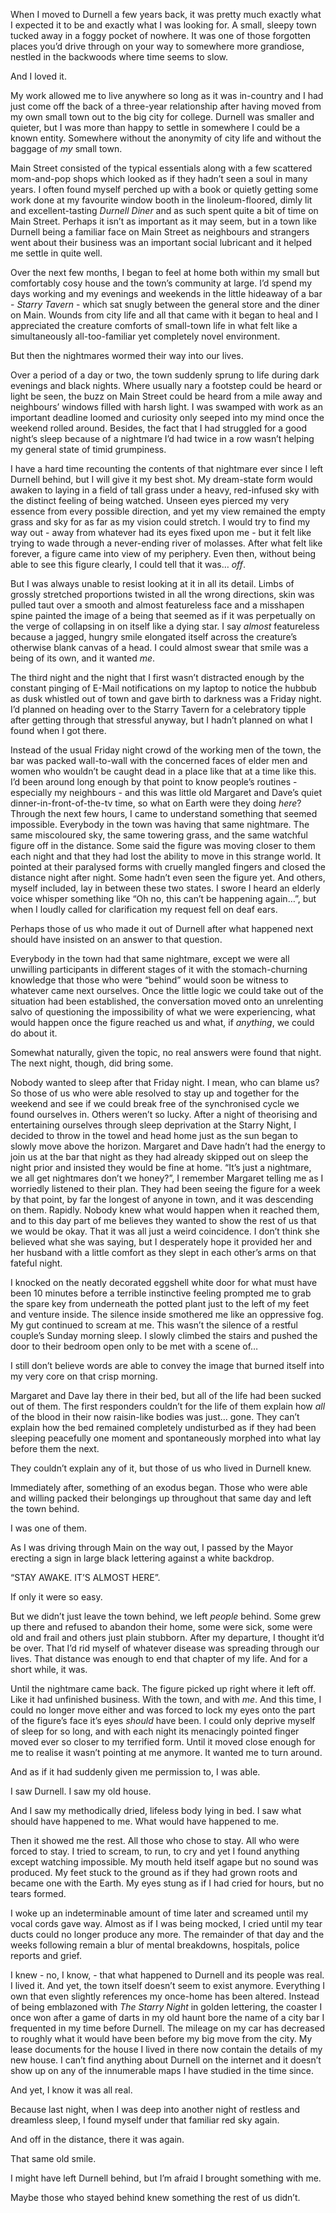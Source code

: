 When I moved to Durnell a few years back, it was pretty much exactly what I expected it to be and exactly what I was looking for. A small, sleepy town tucked away in a foggy pocket of nowhere. It was one of those forgotten places you’d drive through on your way to somewhere more grandiose, nestled in the backwoods where time seems to slow. 

And I loved it.

My work allowed me to live anywhere so long as it was in-country and I had just come off the back of a three-year relationship after having moved from my own small town out to the big city for college. Durnell was smaller and quieter, but I was more than happy to settle in somewhere I could be a known entity. Somewhere without the anonymity of city life and without the baggage of *my* small town.

Main Street consisted of the typical essentials along with a few scattered mom-and-pop shops which looked as if they hadn’t seen a soul in many years. I often found myself perched up with a book or quietly getting some work done at my favourite window booth in the linoleum-floored, dimly lit and excellent-tasting *Durnell Diner* and as such spent quite a bit of time on Main Street. Perhaps it isn’t as important as it may seem, but in a town like Durnell being a familiar face on Main Street as neighbours and strangers went about their business was an important social lubricant and it helped me settle in quite well.

Over the next few months, I began to feel at home both within my small but comfortably cosy house and the town’s community at large. I’d spend my days working and my evenings and weekends in the little hideaway of a bar - *Starry Tavern* - which sat snugly between the general store and the diner on Main. Wounds from city life and all that came with it began to heal and I appreciated the creature comforts of small-town life in what felt like a simultaneously all-too-familiar yet completely novel environment. 

But then the nightmares wormed their way into our lives.

Over a period of a day or two, the town suddenly sprung to life during dark evenings and black nights. Where usually nary a footstep could be heard or light be seen, the buzz on Main Street could be heard from a mile away and neighbours’ windows filled with harsh light. I was swamped with work as an important deadline loomed and curiosity only seeped into my mind once the weekend rolled around. Besides, the fact that I had struggled for a good night’s sleep because of a nightmare I’d had twice in a row wasn’t helping my general state of timid grumpiness. 

I have a hard time recounting the contents of that nightmare ever since I left Durnell behind, but I will give it my best shot. My dream-state form would awaken to laying in a field of tall grass under a heavy, red-infused sky with the distinct feeling of being watched. Unseen eyes pierced my very essence from every possible direction, and yet my view remained the empty grass and sky for as far as my vision could stretch. I would try to find my way out - away from whatever had its eyes fixed upon me - but it felt like trying to wade through a never-ending river of molasses. After what felt like forever, a figure came into view of my periphery. Even then, without being able to see this figure clearly, I could tell that it was… *off*. 

But I was always unable to resist looking at it in all its detail. Limbs of grossly stretched proportions twisted in all the wrong directions, skin was pulled taut over a smooth and almost featureless face and a misshapen spine painted the image of a being that seemed as if it was perpetually on the verge of collapsing in on itself like a dying star. I say *almost* featureless because a jagged, hungry smile elongated itself across the creature’s otherwise blank canvas of a head. I could almost swear that smile was a being of its own, and it wanted *me*. 

The third night and the night that I first wasn’t distracted enough by the constant pinging of E-Mail notifications on my laptop to notice the hubbub as dusk whistled out of town and gave birth to darkness was a Friday night. I’d planned on heading over to the Starry Tavern for a celebratory tipple after getting through that stressful anyway, but I hadn’t planned on what I found when I got there. 

Instead of the usual Friday night crowd of the working men of the town, the bar was packed wall-to-wall with the concerned faces of elder men and women who wouldn’t be caught dead in a place like that at a time like this. I’d been around long enough by that point to know people’s routines - especially my neighbours - and this was little old Margaret and Dave’s quiet dinner-in-front-of-the-tv time, so what on Earth were they doing *here*? Through the next few hours, I came to understand something that seemed impossible. Everybody in the town was having that same nightmare. The same miscoloured sky, the same towering grass, and the same watchful figure off in the distance. Some said the figure was moving closer to them each night and that they had lost the ability to move in this strange world. It pointed at their paralysed forms with cruelly mangled fingers and closed the distance night after night. Some hadn’t even seen the figure yet. And others, myself included, lay in between these two states. I swore I heard an elderly voice whisper something like “Oh no, this can’t be happening again…”, but when I loudly called for clarification my request fell on deaf ears. 

Perhaps those of us who made it out of Durnell after what happened next should have insisted on an answer to that question.

Everybody in the town had that same nightmare, except we were all unwilling participants in different stages of it with the stomach-churning knowledge that those who were “behind” would soon be witness to whatever came next ourselves. Once the little logic we could take out of the situation had been established, the conversation moved onto an unrelenting salvo of questioning the impossibility of what we were experiencing, what would happen once the figure reached us and what, if *anything*, we could do about it. 

Somewhat naturally, given the topic, no real answers were found that night. The next night, though, did bring some.

Nobody wanted to sleep after that Friday night. I mean, who can blame us? So those of us who were able resolved to stay up and together for the weekend and see if we could break free of the synchronised cycle we found ourselves in. Others weren’t so lucky. After a night of theorising and entertaining ourselves through sleep deprivation at the Starry Night, I decided to throw in the towel and head home just as the sun began to slowly move above the horizon. Margaret and Dave hadn’t had the energy to join us at the bar that night as they had already skipped out on sleep the night prior and insisted they would be fine at home. “It’s just a nightmare, we all get nightmares don’t we honey?”, I remember Margaret telling me as I worriedly listened to their plan. They had been seeing the figure for a week by that point, by far the longest of anyone in town, and it was descending on them. Rapidly. Nobody knew what would happen when it reached them, and to this day part of me believes they wanted to show the rest of us that we would be okay. That it was all just a weird coincidence. I don’t think she believed what she was saying, but I desperately hope it provided her and her husband with a little comfort as they slept in each other’s arms on that fateful night.

I knocked on the neatly decorated eggshell white door for what must have been 10 minutes before a terrible instinctive feeling prompted me to grab the spare key from underneath the potted plant just to the left of my feet and venture inside. The silence inside smothered me like an oppressive fog. My gut continued to scream at me. This wasn’t the silence of a restful couple’s Sunday morning sleep. I slowly climbed the stairs and pushed the door to their bedroom open only to be met with a scene of… 

I still don’t believe words are able to convey the image that burned itself into my very core on that crisp morning.

Margaret and Dave lay there in their bed, but all of the life had been sucked out of them. The first responders couldn’t for the life of them explain how *all* of the blood in their now raisin-like bodies was just… gone. They can’t explain how the bed remained completely undisturbed as if they had been sleeping peacefully one moment and spontaneously morphed into what lay before them the next. 

They couldn’t explain any of it, but those of us who lived in Durnell knew. 

Immediately after, something of an exodus began. Those who were able and willing packed their belongings up throughout that same day and left the town behind. 

I was one of them. 

As I was driving through Main on the way out, I passed by the Mayor erecting a sign in large black lettering against a white backdrop. 

“STAY AWAKE. IT’S ALMOST HERE”.

If only it were so easy.

But we didn’t just leave the town behind, we left *people* behind. Some grew up there and refused to abandon their home, some were sick, some were old and frail and others just plain stubborn. After my departure, I thought it’d be over. That I’d rid myself of whatever disease was spreading through our lives. That distance was enough to end that chapter of my life. And for a short while, it was.

Until the nightmare came back. The figure picked up right where it left off. Like it had unfinished business. With the town, and with *me*. And this time, I could no longer move either and was forced to lock my eyes onto the part of the figure’s face it’s eyes *should* have been. I could only deprive myself of sleep for so long, and with each night its menacingly pointed finger moved ever so closer to my terrified form. Until it moved close enough for me to realise it wasn’t pointing at me anymore. It wanted me to turn around. 

And as if it had suddenly given me permission to, I was able. 

I saw Durnell. I saw my old house. 

And I saw my methodically dried, lifeless body lying in bed. I saw what should have happened to me. What would have happened to me.

Then it showed me the rest. All those who chose to stay. All who were forced to stay. I tried to scream, to run, to cry and yet I found anything except watching impossible. My mouth held itself agape but no sound was produced. My feet stuck to the ground as if they had grown roots and became one with the Earth. My eyes stung as if I had cried for hours, but no tears formed.

I woke up an indeterminable amount of time later and screamed until my vocal cords gave way. Almost as if I was being mocked, I cried until my tear ducts could no longer produce any more. The remainder of that day and the weeks following remain a blur of mental breakdowns, hospitals, police reports and grief.

I knew - no, I know, - that what happened to Durnell and its people was real. I lived it. And yet, the town itself doesn’t seem to exist anymore. Everything I own that even slightly references my once-home has been altered. Instead of being emblazoned with *The Starry Night* in golden lettering, the coaster I once won after a game of darts in my old haunt bore the name of a city bar I frequented in my time before Durnell. The mileage on my car has decreased to roughly what it would have been before my big move from the city.  My lease documents for the house I lived in there now contain the details of my new house. I can’t find anything about Durnell on the internet and it doesn’t show up on any of the innumerable maps I have studied in the time since.

And yet, I know it was all real. 

Because last night, when I was deep into another night of restless and dreamless sleep, I found myself under that familiar red sky again.

And off in the distance, there it was again.

That same old smile.

I might have left Durnell behind, but I’m afraid I brought something with me. 

Maybe those who stayed behind knew something the rest of us didn’t. 




